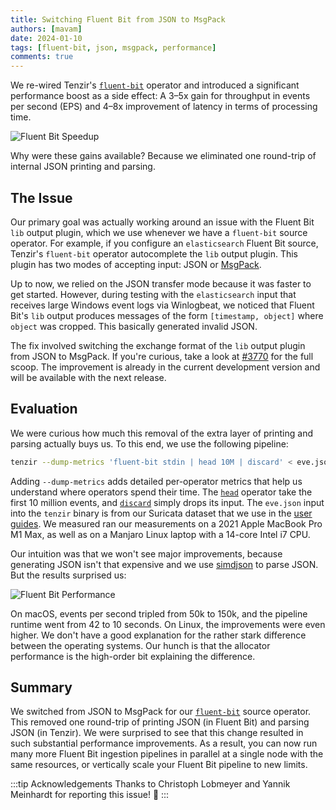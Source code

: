 ```yaml
---
title: Switching Fluent Bit from JSON to MsgPack
authors: [mavam]
date: 2024-01-10
tags: [fluent-bit, json, msgpack, performance]
comments: true
---
```


We re-wired Tenzir's [`fluent-bit`](/v4.24/operators/fluent-bit) operator and
introduced a significant performance boost as a side effect: A 3–5x gain for
throughput in events per second (EPS) and 4–8x improvement of latency in terms
of processing time.

![Fluent Bit Speedup](fluent-bit-speedup.svg)

<!-- truncate -->

Why were these gains available? Because we eliminated one round-trip of internal
JSON printing and parsing.

## The Issue

Our primary goal was actually working around an issue
with the Fluent Bit `lib` output plugin, which we use whenever we have a
`fluent-bit` source operator. For example, if you configure an `elasticsearch`
Fluent Bit source, Tenzir's `fluent-bit` operator autocomplete the `lib` output
plugin. This plugin has two modes of accepting input: JSON or
[MsgPack](https://msgpack.org/).

Up to now, we relied on the JSON transfer mode because it was faster to get
started. However, during testing with the `elasticsearch` input that receives
large Windows event logs via Winlogbeat, we noticed that Fluent Bit's `lib`
output produces messages of the form `[timestamp, object]` where `object` was
cropped. This basically generated invalid JSON.

The fix involved switching the exchange format of the `lib` output plugin from
JSON to MsgPack. If you're curious, take a look at
[#3770](https://github.com/tenzir/tenzir/pull/3770) for the full scoop. The
improvement is already in the current development version and will be available
with the next release.

## Evaluation

We were curious how much this removal of the extra layer of printing and parsing
actually buys us. To this end, we use the following pipeline:

```bash
tenzir --dump-metrics 'fluent-bit stdin | head 10M | discard' < eve.json
```

Adding `--dump-metrics` adds detailed per-operator metrics that help us
understand where operators spend their time. The [`head`](/operators/head)
operator take the first 10 million events, and [`discard`](/operators/discard)
simply drops its input. The `eve.json` input into the `tenzir` binary is from
our Suricata dataset that we use in the [user guides](/usage). We measured
ran our measurements on a 2021 Apple MacBook Pro M1 Max, as well as on a Manjaro
Linux laptop with a 14-core Intel i7 CPU.

Our intuition was that we won't see major improvements, because generating JSON
isn't that expensive and we use [simdjson](https://simdjson.org/) to parse JSON.
But the results surprised us:

![Fluent Bit Performance](fluent-bit-performance.svg)

On macOS, events per second tripled from 50k to 150k, and the pipeline runtime
went from 42 to 10 seconds. On Linux, the improvements were even higher. We
don't have a good explanation for the rather stark difference between the
operating systems. Our hunch is that the allocator performance is the high-order
bit explaining the difference.

## Summary

We switched from JSON to MsgPack for our [`fluent-bit`](/v4.24/operators/fluent-bit)
source operator. This removed one round-trip of printing JSON (in Fluent Bit)
and parsing JSON (in Tenzir). We were surprised to see that this change resulted
in such substantial performance improvements. As a result, you can now run many
more Fluent Bit ingestion pipelines in parallel at a single node with the same
resources, or vertically scale your Fluent Bit pipeline to new limits.

:::tip Acknowledgements
Thanks to Christoph Lobmeyer and Yannik Meinhardt for reporting this issue! 🙏
:::
